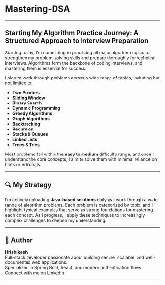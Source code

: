 # Mastering-DSA

---

## Starting My Algorithm Practice Journey: A Structured Approach to Interview Preparation

Starting today, I’m committing to practicing all major algorithm topics to strengthen my problem-solving skills and prepare thoroughly for technical interviews. Algorithms form the backbone of coding interviews, and mastering them is essential for success.

I plan to work through problems across a wide range of topics, including but not limited to:

- **Two Pointers**  
- **Sliding Window**  
- **Binary Search**  
- **Dynamic Programming**  
- **Greedy Algorithms**  
- **Graph Algorithms**  
- **Backtracking**  
- **Recursion**  
- **Stacks & Queues**  
- **Linked Lists**  
- **Trees & Tries**

Most problems fall within the **easy to medium** difficulty range, and once I understand the core concepts, I aim to solve them with minimal reliance on hints or editorials.

---

## 🔍 My Strategy

I’m actively uploading **Java-based solutions** daily as I work through a wide range of algorithm problems. Each problem is categorized by topic, and I highlight typical examples that serve as strong foundations for mastering each concept. As I progress, I apply these techniques to increasingly complex challenges to deepen my understanding.

---

## 👤 Author

**Hrishikesh**  
Full-stack developer passionate about building secure, scalable, and well-documented web applications.  
Specialized in Spring Boot, React, and modern authentication flows.  
Connect with me on [LinkedIn](https://www.linkedin.com/in/hrishikesh015)

---
